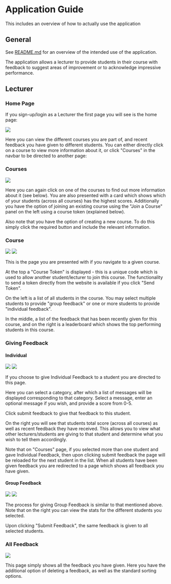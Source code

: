 # Application Guide

This includes an overview of how to actually use the application

## General

See [README.md](http://stgit.dcs.gla.ac.uk/tp3-2018-ese1/dissertation/blob/master/README.md) for an overview of the intended use of the application.

The application allows a lecturer to provide students in their course with feedback to suggest areas of improvement or to acknowledge impressive performance.

## Lecturer

### Home Page

If you sign-up/login as a Lecturer the first page you will see is the home page:

<img src="http://stgit.dcs.gla.ac.uk/tp3-2018-ese1/dissertation/blob/131-improve-program-documentation/docs/program-docs/general/screenshots/lecturer_home.png">

Here you can view the different courses you are part of, and recent feedback you have given to different students. You can either directly click on a course to view more information about it, or click "Courses" in the navbar to be directed to another page:

### Courses


<img src="http://stgit.dcs.gla.ac.uk/tp3-2018-ese1/dissertation/blob/131-improve-program-documentation/docs/program-docs/general/screenshots/lecturer_courses.png">

Here you can again click on one of the courses to find out more information about it (see below). You are also presented with a card which shows which of your students (across all courses) has the highest scores. Additionally you have the option of joining an existing course using the "Join a Course" panel on the left using a course token (explained below).

Also note that you have the option of creating a new course. To do this simply click the required button and include the relevant information.

### Course

<img src="http://stgit.dcs.gla.ac.uk/tp3-2018-ese1/dissertation/blob/131-improve-program-documentation/docs/program-docs/general/screenshots/lecturer_course1.png">

<img src="http://stgit.dcs.gla.ac.uk/tp3-2018-ese1/dissertation/blob/131-improve-program-documentation/docs/program-docs/general/screenshots/lecturer_course2.png">

This is the page you are presented with if you navigate to a given course.

At the top a "Course Token" is displayed - this is a unique code which is used to allow another student/lecturer to join this course. The functionality to send a token directly from the website is available if you click "Send Token".

On the left is a list of all students in the course. You may select multiple students to provide "group feedback" or one or more students to provide "individual feedback".

In the middle, a list of the feedback that has been recently given for this course, and on the right is a leaderboard which shows the top performing students in this course.


### Giving Feedback

#### Individual

<img src="http://stgit.dcs.gla.ac.uk/tp3-2018-ese1/dissertation/blob/131-improve-program-documentation/docs/program-docs/general/screenshots/lecturer_indiv_fb1.png">

<img src="http://stgit.dcs.gla.ac.uk/tp3-2018-ese1/dissertation/blob/131-improve-program-documentation/docs/program-docs/general/screenshots/lecturer_indiv_fb2.png">

If you choose to give Individual Feedback to a student you are directed to this page.

Here you can select a category, after which a list of messages will be displayed corresponding to that category. Select a message, enter an optional message if you wish, and provide a score from 0-5.

Click submit feedback to give that feedback to this student.

On the right you will see that students total score (across all courses) as well as recent feedback they have received. This allows you to view what other lecturers/students are giving to that student and determine what you wish to tell them accordingly.

Note that on "Courses" page, if you selected more than one student and gave Individual Feedback, then upon clicking submit feedback the page will be reloaded for the next student in the list. When all students have been given feedback you are redirected to a page which shows all feedback you have given.

#### Group Feedback

<img src="http://stgit.dcs.gla.ac.uk/tp3-2018-ese1/dissertation/blob/131-improve-program-documentation/docs/program-docs/general/screenshots/lecturer_group_fb1.png">

<img src="http://stgit.dcs.gla.ac.uk/tp3-2018-ese1/dissertation/blob/131-improve-program-documentation/docs/program-docs/general/screenshots/lecturer_group_fb2.png">

The process for giving Group Feedback is similar to that mentioned above. Note that on the right you can view the stats for the different students you selected.

Upon clicking "Submit Feedback", the same feedback is given to all selected students.


### All Feedback

<img src="http://stgit.dcs.gla.ac.uk/tp3-2018-ese1/dissertation/blob/131-improve-program-documentation/docs/program-docs/general/screenshots/lecturer_all_fb.png">

This page simply shows all the feedback you have given. Here you have the additional option of deleting a feedback, as well as the standard sorting options.
